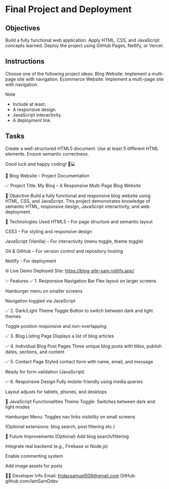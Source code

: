 # Final Project and Deployment

## Objectives
Build a fully functional web application.
Apply HTML, CSS, and JavaScript concepts learned.
Deploy the project using GitHub Pages, Netlify, or Vercel.

## Instructions
Choose one of the following project ideas:
Blog Website: Implement a multi-page site with navigation.
Ecommerce Website: Implement a multi-page site with navigation.

>[!NOTE]
> - Include at least:
> - A responsive design.
> - JavaScript interactivity.
> - A deployment link.

## Tasks

Create a well-structured HTML5 document.
Use at least 5 different HTML elements.
Ensure semantic correctness.

Good luck and happy coding! 🚀💻





📘 Blog Website – Project Documentation

✅ Project Title:
My Blog – A Responsive Multi-Page Blog Website

📌 Objective
Build a fully functional and responsive blog website using HTML, CSS, and JavaScript. This project demonstrates knowledge of semantic HTML, responsive design, JavaScript interactivity, and web deployment.

🧰 Technologies Used
HTML5 – For page structure and semantic layout

CSS3 – For styling and responsive design

JavaScript (Vanilla) – For interactivity (menu toggle, theme toggle)

Git & GitHub – For version control and repository hosting

Netlify - For deployment

🌐 Live Demo
Deployed Site: https://blog-site-sam.netlify.app/



✨ Features
✅ 1. Responsive Navigation Bar
Flex layout on larger screens

Hamburger menu on smaller screens

Navigation toggled via JavaScript

✅ 2. Dark/Light Theme Toggle
Button to switch between dark and light themes

Toggle position responsive and non-overlapping

✅ 3. Blog Listing Page
Displays a list of blog articles

✅ 4. Individual Blog Post Pages
Three unique blog posts with titles, publish dates, sections, and content

✅ 5. Contact Page
Styled contact form with name, email, and message

Ready for form validation (JavaScript)

✅ 6. Responsive Design
Fully mobile-friendly using media queries

Layout adjusts for tablets, phones, and desktops

🧪 JavaScript Functionalities
Theme Toggle: Switches between dark and light modes

Hamburger Menu: Toggles nav links visibility on small screens

(Optional extensions: blog search, post filtering etc.)


📌 Future Improvements (Optional)
Add blog search/filtering

Integrate real backend (e.g., Firebase or Node.js)

Enable commenting system

Add image assets for posts

👨‍💻 Developer Info
Email: fridaysamuel508@gmail.com
GitHub: github.com/IamSamDdev